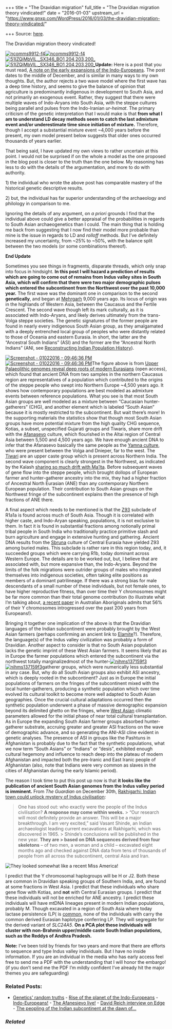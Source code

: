 +++
title = "The Dravidian migration"
full_title = "The Dravidian migration theory vindicated!"
date = "2016-01-03"
upstream_url = "https://www.gnxp.com/WordPress/2016/01/03/the-dravidian-migration-theory-vindicated/"

+++
Source: [here](https://www.gnxp.com/WordPress/2016/01/03/the-dravidian-migration-theory-vindicated/).

The Dravidian migration theory vindicated!

[![ncomms9912-f4](https://i0.wp.com/www.unz.com/wp-content/uploads/2016/01/ncomms9912-f4.jpg?resize=600%2C392)![ncomms9912-f4](https://i0.wp.com/www.unz.com/wp-content/uploads/2016/01/ncomms9912-f4.jpg?resize=600%2C392)](http://www.nature.com/ncomms/2015/151116/ncomms9912/full/ncomms9912.html)[![51IZQjMbVlL.\_SX346_BO1,204,203,200\_](https://i0.wp.com/www.unz.com/wp-content/uploads/2016/01/51IZQjMbVlL._SX346_BO1204203200_-209x300.jpg?resize=209%2C300)![51IZQjMbVlL.\_SX346_BO1,204,203,200\_](https://i0.wp.com/www.unz.com/wp-content/uploads/2016/01/51IZQjMbVlL._SX346_BO1204203200_-209x300.jpg?resize=209%2C300)](https://www.amazon.com/exec/obidos/ASIN/0631205667//geneexpressio-20)**Update:** Here is a post that you must read, [A note on the early expansions of the Indo-Europeans](https://manasataramgini.wordpress.com/2015/12/12/a-note-on-the-early-expansions-of-the-indo-europeans/). The post dates to the middle of December, and is similar in many ways to my own thoughts. But, the author rejects a two wave model where the first wave has a deep time history, and seems to give the balance of opinion that agriculture is predominantly indigenous in development to South Asia, and not primarily an exogenous event. Rather, they suggest that there were multiple waves of Indo-Aryans into South Asia, with the steppe cultures being parallel and pulses from the Indo-Iranian *ur-heimat*. The primary criticism of the genetic interpretation that I would make is that **from what I am to understand LD decay methods seem to catch the last admixture event and/or underestimate time since initiation of mixture.** Therefore, though I accept a substantial mixture event \~4,000 years before the present, my own model present below suggests that older ones occurred thousands of years earlier.

That being said, I have updated my own views to rather uncertain at this point. I would not be surprised if on the whole a model as the one proposed in the blog post is closer to the truth than the one below. My reasoning has less to do with the details of the argumentation, and more to do with authority.

1\) the individual who wrote the above post has comparable mastery of the historical genetic descriptive results.

2\) but, the individual has far superior understanding of the archaeology and philology in comparison to me.

Ignoring the details of any argument, on *a priori* grounds I find that the individual above could give a better appraisal of the probabilities in regards to South Asian archaeogenetics than I could. The main thing that is holding me back from suggesting that I now find their model more probable than mine is the issue in regards to LD and *rolloff* methods. But I’ve definitely increased my uncertainty, from \~25% to \~50%, with the balance split between the two models (or some combinations thereof).

**End Update**

Sometimes you see things in fragments, disparate threads, which only snap into focus in hindsight. **In this post I will hazard a prediction of results which are going to come out of remains from Indus valley sites in South Asia, which will confirm that there were two major demographic pulses which entered the subcontinent from the Northwest over the past 10,000 year.** The first wave was the dominant one in comparison to the second **genetically**, and began at [Mehrgarh](https://en.wikipedia.org/wiki/Mehrgarh#Mehrgarh_Period_I) 9,000 years ago. Its locus of origin was in the highlands of Western Asia, between the Caucasus and the Fertile Crescent. The second wave though left its mark culturally, as it is associated with Indo-Aryans, and likely derives ultimately from the trans-Volga steppe societies. The genetic signatures of the former people are found in nearly every indigenous South Asian group, as they amalgamated with a deeply entrenched local group of peoples who were distantly related to those of Oceania and eastern Eurasia. In short, the latter are the “Ancestral South Indians” (ASI) and the former are the “Ancestral North Indians” (ANI, see [Reconstructing Indian Population History](http://www.ncbi.nlm.nih.gov/pmc/articles/PMC2842210/)).

[![Screenshot - 01022016 - 09:46:36 PM](https://i0.wp.com/www.unz.com/wp-content/uploads/2016/01/Screenshot-01022016-094636-PM.png?resize=429%2C187)![Screenshot - 01022016 - 09:46:36 PM](https://i0.wp.com/www.unz.com/wp-content/uploads/2016/01/Screenshot-01022016-094636-PM.png?resize=429%2C187)](http://www.nature.com/ncomms/2015/151116/ncomms9912/extref/ncomms9912-s1.pdf)The figure above is from [Upper Palaeolithic genomes reveal deep roots of modern Eurasians](http://www.nature.com/ncomms/2015/151116/ncomms9912/full/ncomms9912.html) (open access), which found that ancient DNA from two samples in the northern Caucasus region are representatives of a population which contributed to the origins of the steppe people who swept into Northern Europe \~4,500 years ago. It shows how contemporary populations are best modeled as admixture events between reference populations. What you see is that most South Asian groups are well modeled as a mixture between “Caucasian hunter-gatherers” (CHG), and another element which is labeled “South Asian” because it is mostly restricted to the subcontinent. But wait there’s more! In the supporting materials the statistics show that though most South Asian groups have more potential mixture from the high quality CHG sequence, Kotias, a subset, unspecified Gujarati groups and Tiwaris, share more drift with the [Afanasevo](https://en.wikipedia.org/wiki/Afanasevo_culture) culture, which flourished in the Altai region of Central Asia between 5,500 and 4,500 years ago. We have enough ancient DNA to infer that the Afanasevo basically the same people as the [Yamna culture](https://en.wikipedia.org/wiki/Yamna_culture), who were present between the Volga and Dnieper, far to the west. The [Tiwari](https://en.wikipedia.org/wiki/Tiwari) are an upper caste group which is present across Northern India. The second wave component is clearly strongest in the Northwest, as indicated by the Kalash [sharing so much drift with Ma’lta](http://www.cell.com/ajhg/pdf/S0002-9297(15)00137-8.pdf). Before subsequent waves of gene flow into the steppe people, which brought dollops of European farmer and hunter-gatherer ancestry into the mix, they had a higher fraction of Ancestral North Eurasian (ANE) than any contemporary Northern European population. Their contribution to South Asian groups on the Northwest fringe of the subcontinent explains then the presence of high fractions of ANE there.

A final aspect which needs to be mentioned is that the [Z93](https://en.wikipedia.org/wiki/Haplogroup_R1a#R-Z93_.28R1a1a1b2.29) subclade of R1a1a is found across much of South Asia. Though it is correlated with higher caste, and Indo-Aryan speaking, populations, it is not exclusive to them. In fact it is found in substantial fractions among notionally primal tribal people in South India who traditionally practice primitive slash and burn agriculture and engage in extensive hunting and gathering. Ancient DNA results from the [Sbruna](https://en.wikipedia.org/wiki/Srubna_culture) culture of Central Eurasia have yielded Z93 among buried males. This subclade is rather rare in this region today, and, it succeeded groups which were carrying R1b, today dominant across Western Europe. The details are to be worked out, but, I believe that are associated with, but more expansive than, the Indo-Aryans. Beyond the limits of the folk migrations were outrider groups of males who integrated themselves into indigenous societies, often taking elite positions as members of a dominant patrilineage. If there was a strong bias for male descendants of a small number of these individuals, but not female ones, to have higher reproductive fitness, than over time their Y chromosomes might be far more common than their total genome contribution (to illustrate what I’m talking about, [a recent paper](http://onlinelibrary.wiley.com/doi/10.1002/ajpa.22886/abstract) in Australian Aboriginals admits that 56% of their Y chromosomes introgressed over the past 200 years from Europeans!).

Bringing it together one implication of the above is that the Dravidian languages of the Indian subcontinent were probably brought by the West Asian farmers (perhaps confirming an ancient link to [Elamite](https://en.wikipedia.org/wiki/Elamite_language#Relations_to_other_language_families)?). Therefore, the language(s) of the Indus valley civilization was probably a form of Dravidian. Another aspect to consider is that no South Asian population lacks the genetic imprint of these West Asian farmers. It seems likely that as in Europe the farmer populations which entered the subcontinent via the northwest totally marginalizedmost of the hunter-[![nihms137159f3](https://i0.wp.com/www.unz.com/wp-content/uploads/2016/01/nihms137159f3-300x217.jpg?resize=300%2C217)![nihms137159f3](https://i0.wp.com/www.unz.com/wp-content/uploads/2016/01/nihms137159f3-300x217.jpg?resize=300%2C217)](http://www.ncbi.nlm.nih.gov/pmc/articles/PMC2842210/)gatherer groups, which were numerically less substantial in any case. But, why do all South Asian groups also exhibit ASI ancestry, which is deeply rooted in the subcontinent? Just as in Europe the initial populations of farmers on the fringes of the subcontinent mixed with the local hunter-gatherers, producing a synthetic population which over time evolved its cultural toolkit to become more well adapted to South Asian geographies. Once the crucial cultural adaptations occurred then the synthetic population underwent a phase of massive demographic expansion beyond its delimited ghetto on the fringes, where [West Asian](https://en.wikipedia.org/wiki/South_Asia#/media/File:India_and_South_Asia_Koppen_climate_map_with_legend.jpg) climatic parameters allowed for the initial phase of near total cultural transplantation. As in Europe the expanding South Asian farmer groups absorbed hunter-gatherer substrate, accruing greater and greater ASI fractions on the wave of demographic advance, and so generating the ANI-ASI cline evident in genetic analyses. The presence of ASI in groups like the Pashtuns in Afghanistan is probably due to the fact that the synthetic populations, what we now term “South Asians” or “Indians” or “desis”, exhibited enough cultural hegemony and influence to reach deep into the plateau of modern Afghanistan and impacted both the pre-Iranic and East Iranic people of Afghanistan (also, note that Indians were very common as slaves in the cities of Afghanistan during the early Islamic period).

The reason I took time to put this post up now is that **it looks like the publication of ancient South Asian genomes from the Indus valley period is imminent.** From *The Guardian* on December 30th, [Rakhigarhi: Indian town could unlock mystery of Indus civilisation](https://www.theguardian.com/world/2015/dec/30/rakhigarhi-indian-town-unlock-mystery-indus-civilisation):

> One has stood out: who exactly were the people of the Indus civilisation? **A response may come within weeks.** >
> “Our research will most definitely provide an answer. This will be a major breakthrough. I am very excited,” said Vasant Shinde, an Indian archaeologist leading current excavations at Rakhigarhi, which was discovered in 1965. >
> Shinde’s conclusions will be published in the new year. **They are > based on DNA sequences derived from four skeletons** – of two men, a woman and a child – excavated eight months ago and checked against DNA data from tens of thousands of people from all across the subcontinent, central Asia and Iran.

![They looked somewhat like a recent Miss America!](https://i0.wp.com/www.unz.com/wp-content/uploads/2016/01/2014_Miss_America_Nina_Davuluri_dips_her_toe_in_the_surf-214x300.jpg?resize=214%2C300)

I predict that the Y chromosomal haplogroups will be H or J2. Both these are common in Dravidian speaking groups of Southern India, and, are found at some fractions in West Asia. I predict that these individuals who share gene flow with Kotias, and **not** with Central Eurasian groups. I predict that these individuals will not be enriched for ANE ancestry. I predict these individuals will have mtDNA lineages present in modern Indian populations, probably M. Though excavated in a region of South Asia where today lactase persistence (LP( is [common](http://blogs.discovermagazine.com/gnxp/2011/09/the-gift-of-the-gopi/#.VojBOHUrJB0), none of the individuals with carry the common derived Eurasian haplotype conferring LP. They will segregate for the derived variant of *SLC24A5*. **On a PCA plot these individuals will cluster with non-Brahmin upper/middle caste South Indian populations, such as the Reddys of Andhra Pradesh.**

**Note:** I’ve been told by friends for two years and more that there are efforts to sequence and type Indus valley individuals. But I have no inside information. If you are an individual in the media who has early access feel free to send me a PDF with the understanding that I will honor the embargo! (if you don’t send me the PDF I’m mildly confident I’ve already hit the major themes you are safeguarding)

### Related Posts:

- [Genetics' random
  truths](https://www.gnxp.com/WordPress/2012/05/27/genetics-random-truths/) - [Rise of the planet of the
  Indo-Europeans](https://www.gnxp.com/WordPress/2012/08/16/rise-of-the-planet-of-the-indo-europeans/) - [Indo-Europeans!](https://www.gnxp.com/WordPress/2021/03/10/indo-europeans/) - [The Afanesievo
  live!](https://www.gnxp.com/WordPress/2022/04/01/the-afanesievo-live/) - [David Reich interview on
  Edge](https://www.gnxp.com/WordPress/2016/02/23/david-reich-interview-on-edge/) - [The peopling of the Indian subcontinent at the dawn
  of…](https://www.gnxp.com/WordPress/2018/03/22/the-peopling-of-the-indian-subcontinent-at-the-dawn-of-knowing/)

### *Related*

[](https://www.addtoany.com/add_to/facebook?linkurl=https%3A%2F%2Fwww.gnxp.com%2FWordPress%2F2016%2F01%2F03%2Fthe-dravidian-migration-theory-vindicated%2F&linkname=The%20Dravidian%20migration%20theory%20vindicated%21 "Facebook")[](https://www.addtoany.com/add_to/twitter?linkurl=https%3A%2F%2Fwww.gnxp.com%2FWordPress%2F2016%2F01%2F03%2Fthe-dravidian-migration-theory-vindicated%2F&linkname=The%20Dravidian%20migration%20theory%20vindicated%21 "Twitter")[](https://www.addtoany.com/add_to/email?linkurl=https%3A%2F%2Fwww.gnxp.com%2FWordPress%2F2016%2F01%2F03%2Fthe-dravidian-migration-theory-vindicated%2F&linkname=The%20Dravidian%20migration%20theory%20vindicated%21 "Email")[](https://www.addtoany.com/share)
